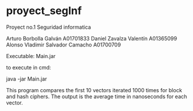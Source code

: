 # proyect_segInf
Proyect no.1
Seguridad informatica

Arturo Borbolla Galván A01701833
Daniel Zavalza Valentín A01365099
Alonso Vladimir Salvador Camacho A01700709


Executable: Main.jar		


to execute in cmd:

java -jar Main.jar
	
This program compares the first 10 vectors iterated 1000 times for block and hash ciphers.
The output is the average time in nanoseconds for each vector.
